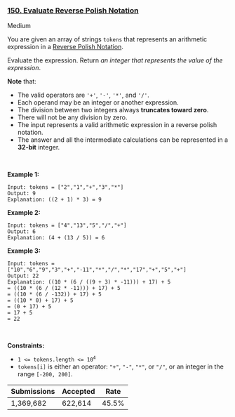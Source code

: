 ### [150. Evaluate Reverse Polish Notation](https://leetcode.com/problems/evaluate-reverse-polish-notation/)

Medium

You are given an array of strings `` tokens `` that represents an arithmetic expression in a <a href="http://en.wikipedia.org/wiki/Reverse_Polish_notation" target="_blank">Reverse Polish Notation</a>.

Evaluate the expression. Return _an integer that represents the value of the expression_.

__Note__ that:

*   The valid operators are `` '+' ``, `` '-' ``, `` '*' ``, and `` '/' ``.
*   Each operand may be an integer or another expression.
*   The division between two integers always __truncates toward zero__.
*   There will not be any division by zero.
*   The input represents a valid arithmetic expression in a reverse polish notation.
*   The answer and all the intermediate calculations can be represented in a __32-bit__ integer.

 

<strong class="example">Example 1:</strong>

```
Input: tokens = ["2","1","+","3","*"]
Output: 9
Explanation: ((2 + 1) * 3) = 9
```

<strong class="example">Example 2:</strong>

```
Input: tokens = ["4","13","5","/","+"]
Output: 6
Explanation: (4 + (13 / 5)) = 6
```

<strong class="example">Example 3:</strong>

```
Input: tokens = ["10","6","9","3","+","-11","*","/","*","17","+","5","+"]
Output: 22
Explanation: ((10 * (6 / ((9 + 3) * -11))) + 17) + 5
= ((10 * (6 / (12 * -11))) + 17) + 5
= ((10 * (6 / -132)) + 17) + 5
= ((10 * 0) + 17) + 5
= (0 + 17) + 5
= 17 + 5
= 22
```

 

__Constraints:__

*   <code>1 <= tokens.length <= 10<sup>4</sup></code>
*   `` tokens[i] `` is either an operator: `` "+" ``, `` "-" ``, `` "*" ``, or `` "/" ``, or an integer in the range `` [-200, 200] ``.

| Submissions    | Accepted     | Rate   |
| -------------- | ------------ | ------ |
| 1,369,682 | 622,614 | 45.5% |